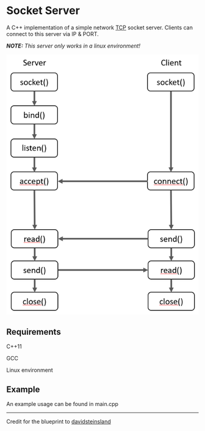 # Socket Server

A C++ implementation of a simple network [TCP](https://en.wikipedia.org/wiki/Transmission_Control_Protocol)   socket server. Clients can connect to this server via IP & PORT. 

***NOTE:** This server only works in a linux environment!*


<p align="center">
	<img src="img/sockets.png">
</p>

## Requirements
C++11

GCC

Linux environment

## Example
An example usage can be found in main.cpp

---

Credit for the blueprint to [davidsteinsland](https://github.com/davidsteinsland) 